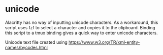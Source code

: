 # unicode

Alacritty has no way of inputting unicode characters. As a workaround, this script uses fzf to
select a character and copies it to the clipboard. Binding this script to a
tmux binding gives a quick way to enter unicode characters.

Unicode text file created using https://www.w3.org/TR/xml-entity-names/bycodes.html
